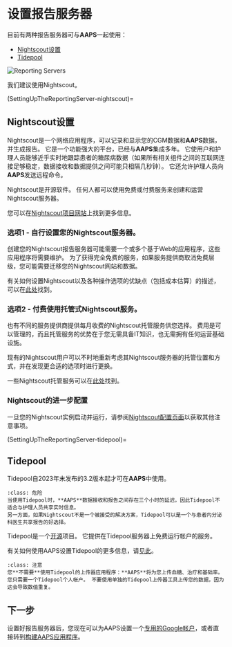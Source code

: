 # 设置报告服务器

目前有两种报告服务器可与**AAPS**一起使用：

- [Nightscout设置](https://nightscout.github.io/)
- [Tidepool](https://www.tidepool.org/)

![Reporting Servers](../images/Building-the-App/ReportingServer.png)

我们建议使用Nightscout。

(SettingUpTheReportingServer-nightscout)=
## Nightscout设置

Nightscout是一个网络应用程序，可以记录和显示您的CGM数据和**AAPS**数据，并生成报告。 它是一个功能强大的平台，已经与**AAPS**集成多年。 它使用户和护理人员能够近乎实时地跟踪患者的糖尿病数据（如果所有相关组件之间的互联网连接足够稳定，数据接收和数据提供之间可能只相隔几秒钟）。 它还允许护理人员向**AAPS**发送远程命令。

Nightscout是开源软件。 任何人都可以使用免费或付费服务来创建和运营Nightscout服务器。

您可以在[Nightscout项目网站](http://nightscout.github.io/)上找到更多信息。

### 选项1 - 自行设置您的Nightscout服务器。

创建您的Nightscout报告服务器可能需要一个或多个基于Web的应用程序，这些应用程序将需要维护。 为了获得完全免费的服务，如果服务提供商取消免费层级，您可能需要迁移您的Nightscout网站和数据。

有关如何设置Nightscout以及各种操作选项的优缺点（包括成本估算）的描述，可以在[此处](https://nightscout.github.io/nightscout/new_user/#free-diy)找到。

### 选项2 - 付费使用托管式Nightscout服务。

也有不同的服务提供商提供每月收费的Nightscout托管服务供您选择。 费用是可以管理的，而且托管服务的优势在于您无需具备IT知识，也无需拥有任何运营基础设施。


现有的Nightscout用户可以不时地重新考虑其Nightscout服务器的托管位置和方式，并在发现更合适的选项时进行更换。

一些Nightscout托管服务可以在[此处](https://nightscout.github.io/nightscout/new_user/#vendors-comparison-table)找到。

### Nightscout的进一步配置

一旦您的Nightscout实例启动并运行，请参阅[Nightscout配置页面](../SettingUpAaps/Nightscout.md)以获取其他注意事项。

(SettingUpTheReportingServer-tidepool)=
## Tidepool

Tidepool自2023年末发布的3.2版本起才可在**AAPS**中使用。

```{admonition} Tidepool with **AAPS** is only for reporting
:class: 危险 
当使用Tidepool时，**AAPS**数据接收和报告之间存在三个小时的延迟，因此Tidepool不适合与护理人员共享实时信息。  
另一方面，如果Nightscout不是一个被接受的解决方案，Tidepool可以是一个与患者内分泌科医生共享报告的好选择。  
```

Tidepool是一个[开源](https://github.com/tidepool-org)项目。 它提供在Tidepool服务器上免费运行帐户的服务。

有关如何使用AAPS设置Tidepool的更多信息，请[见此](../SettingUpAaps/Tidepool.md)。

```{admonition} **AAPS** has a the uploader for Tidepool integrated
:class: 注意
您**不需要**使用Tidepool的上传器应用程序：**AAPS**将为您上传血糖、治疗和基础率。 您只需要一个Tidepool个人帐户。 不要使用单独的Tidepool上传器工具上传您的数据，因为这会导致数值重复。  
```

## 下一步

设置好报告服务器后，您现在可以为AAPS设置一个[专用的Google帐户](../UsefulLinks/DedicatedGoogleAccountForAaps.md)，或者直接转到[构建AAPS应用程序](../SettingUpAaps/BuildingAaps.md)。 